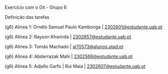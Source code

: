 Exercício com o Git - Grupo 6

Definição das tarefas

(g6) Alínea 1: Ornêlo Samuel Paulo Kambonga | 2302601@estudante.uab.pt

(g6) Alínea 2: Rayson Khwinda | 2302857@estudante.uab.pt

(g6) Alínea 3: Tomás Machado | al70573@alunos.utad.pt

(g6) Alínea 4: Abderrazak Mahi | 2302566@estudante.uab.pt

(g6) Alínea 5: Adjello Garfo | Rui Maia | 2302607@estudante.uab.pt
